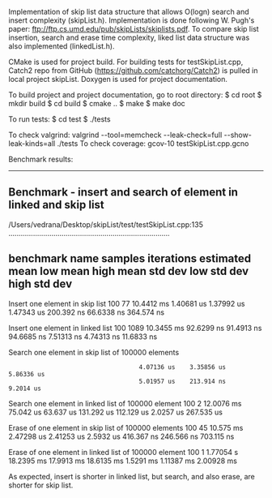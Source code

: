 Implementation of skip list data structure that allows O(logn) search and insert
complexity (skipList.h). Implementation is done following W. Pugh's paper:
ftp://ftp.cs.umd.edu/pub/skipLists/skiplists.pdf.
To compare skip list insertion, search and erase time complexity, liked list
data structure was also implemented (linkedList.h).

CMake is used for project build. For building tests for testSkipList.cpp,
Catch2 repo from GitHub (https://github.com/catchorg/Catch2)
is pulled in local project skipList. Doxygen is used for project documentation.

To build project and project documentation, go to root directory:
$ cd root
$ mkdir build
$ cd build
$ cmake ..
$ make
$ make doc

To run tests:
$ cd test
$ ./tests

To check valgrind: valgrind --tool=memcheck --leak-check=full --show-leak-kinds=all ./tests
To check coverage: gcov-10 testSkipList.cpp.gcno

Benchmark results:

-------------------------------------------------------------------------------
Benchmark - insert and search of element in linked and skip list
-------------------------------------------------------------------------------
/Users/vedrana/Desktop/skipList/test/testSkipList.cpp:135
...............................................................................

benchmark name                       samples       iterations    estimated
                                     mean          low mean      high mean
                                     std dev       low std dev   high std dev
-------------------------------------------------------------------------------
Insert one element in skip list                100            77    10.4412 ms
                                        1.40681 us    1.37992 us    1.47343 us
                                        200.392 ns    66.6338 ns    364.574 ns

Insert one element in linked list              100          1089    10.3455 ms
                                        92.6299 ns    91.4913 ns    94.6685 ns
                                        7.51313 ns    4.74313 ns    11.6833 ns



Search one element in skip list of
100000 elements

                                        4.07136 us    3.35856 us    5.86336 us
                                        5.01957 us    213.914 ns     9.2014 us

Search one element in linked list
of 100000 element                              100             2    12.0076 ms
                                        75.042 us     63.637 us    131.292 us
                                       112.129 us     2.0257 us    267.535 us

Erase of one element in skip list
of 100000 elements                             100            45     10.575 ms
                                       2.47298 us    2.41253 us     2.5932 us
                                       416.367 ns    246.566 ns    703.115 ns

Erase of one element in linked list
of 100000 element                              100             1     1.77054 s
                                         18.2395 ms    17.9913 ms    18.6135 ms
                                         1.5291 ms    1.11387 ms    2.00928 ms


As expected, insert is shorter in linked list, but search, and also erase,
are shorter for skip list.
